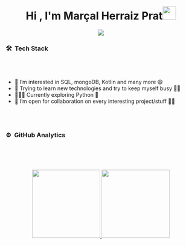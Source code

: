 <h1 align="center">Hi , I'm Marçal Herraiz Prat<img src="https://media.giphy.com/media/TEnXkcsHrP4YedChhA/giphy.gif" width="35"></h1>
<p align="center">
  <a href="https://github.com/DenverCoder1/readme-typing-svg"><img src="https://readme-typing-svg.herokuapp.com?lines=Always%20learning%20new%20things&center=true&width=500&height=50"></a>
</p>

### 🛠 &nbsp;Tech Stack
<br>
<br>

- 👀 I’m interested in SQL, mongoDB, Kotlin and many more 😄
- 🌱 Trying to learn new technologies and try to keep myself busy 🤵🏻
- 👨🏻‍💻 Currently exploring Python 📱
- 👯 I’m open for collaboration on every interesting project/stuff ✌🏻

<br>
<br>

### ⚙️ &nbsp;GitHub Analytics

<br>
<br>
<br>


<p align="center">
<a href="https://github.com/MarcalHerraiz">
  <img height="180em" src="https://github-readme-stats-eight-theta.vercel.app/api?username=MarcalHerraiz&show_icons=true&theme=algolia&include_all_commits=true&count_private=true"/>
  <img height="180em" src="https://github-readme-stats-eight-theta.vercel.app/api/top-langs/?username=MarcalHerraiz&layout=compact&langs_count=8&theme=algolia&include_all_commits=true&count_private=true"/>
</a>
</p>
